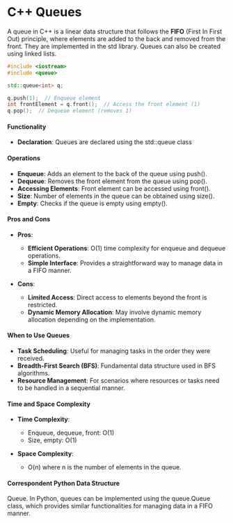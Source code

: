 # C++ Queues

A queue in C++ is a linear data structure that follows the **FIFO** (First In First Out) principle, where elements are added to the back and removed from the front.
They are implemented in the <queue> std library.
Queues can also be created using linked lists.


```cpp
#include <iostream>
#include <queue>

std::queue<int> q;

q.push(1);  // Enqueue element
int frontElement = q.front();  // Access the front element (1)
q.pop();  // Dequeue element (removes 1)
```

#### Functionality
- **Declaration**: Queues are declared using the std::queue class

#### Operations
- **Enqueue**: Adds an element to the back of the queue using push().
- **Dequeue**: Removes the front element from the queue using pop().
- **Accessing Elements**: Front element can be accessed using front().
- **Size**: Number of elements in the queue can be obtained using size().
- **Empty**: Checks if the queue is empty using empty().


#### Pros and Cons 
- **Pros**:

    - **Efficient Operations**: O(1) time complexity for enqueue and dequeue operations.
    - **Simple Interface**: Provides a straightforward way to manage data in a FIFO manner.
    

- **Cons**:

    - **Limited Access**: Direct access to elements beyond the front is restricted.
    - **Dynamic Memory Allocation**: May involve dynamic memory allocation depending on the implementation.

#### When to Use Queues

- **Task Scheduling**: Useful for managing tasks in the order they were received.
- **Breadth-First Search (BFS)**: Fundamental data structure used in BFS algorithms.
- **Resource Management**: For scenarios where resources or tasks need to be handled in a sequential manner.

#### Time and Space Complexity
- **Time Complexity**:

    - Enqueue, dequeue, front: O(1)
    - Size, empty: O(1)

- **Space Complexity**:
    - O(n) where n is the number of elements in the queue.

#### Correspondent Python Data Structure
Queue. In Python, queues can be implemented using the queue.Queue class, which provides similar functionalities for managing data in a FIFO manner.